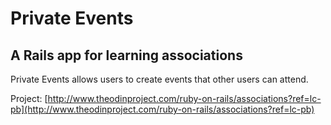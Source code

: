 Private Events
=====

A Rails app for learning associations
-----

Private Events allows users to create events that other users can attend.

Project: [http://www.theodinproject.com/ruby-on-rails/associations?ref=lc-pb](http://www.theodinproject.com/ruby-on-rails/associations?ref=lc-pb)
